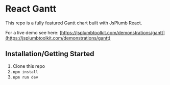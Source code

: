 # React Gantt

This repo is a fully featured Gantt chart built with JsPlumb React.

For a live demo see here: [https://jsplumbtoolkit.com/demonstrations/gantt](https://jsplumbtoolkit.com/demonstrations/gantt)

## Installation/Getting Started

1. Clone this repo
2. `npm install`
3. `npm run dev`
